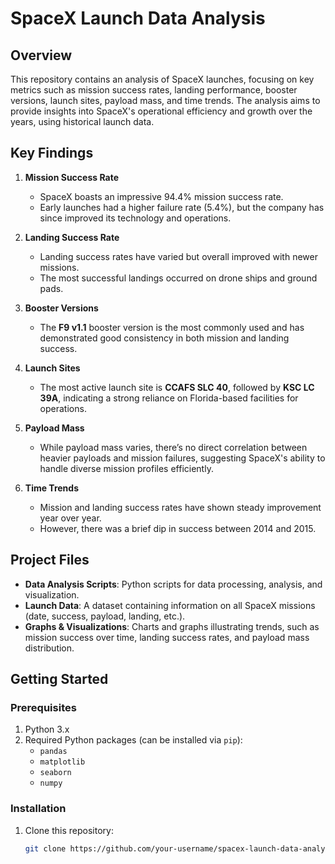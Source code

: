 # SpaceX Launch Data Analysis

## Overview

This repository contains an analysis of SpaceX launches, focusing on key metrics such as mission success rates, landing performance, booster versions, launch sites, payload mass, and time trends. The analysis aims to provide insights into SpaceX's operational efficiency and growth over the years, using historical launch data.

## Key Findings

1. **Mission Success Rate**  
   - SpaceX boasts an impressive 94.4% mission success rate.
   - Early launches had a higher failure rate (5.4%), but the company has since improved its technology and operations.

2. **Landing Success Rate**  
   - Landing success rates have varied but overall improved with newer missions.
   - The most successful landings occurred on drone ships and ground pads.

3. **Booster Versions**  
   - The **F9 v1.1** booster version is the most commonly used and has demonstrated good consistency in both mission and landing success.

4. **Launch Sites**  
   - The most active launch site is **CCAFS SLC 40**, followed by **KSC LC 39A**, indicating a strong reliance on Florida-based facilities for operations.

5. **Payload Mass**  
   - While payload mass varies, there’s no direct correlation between heavier payloads and mission failures, suggesting SpaceX's ability to handle diverse mission profiles efficiently.

6. **Time Trends**  
   - Mission and landing success rates have shown steady improvement year over year.
   - However, there was a brief dip in success between 2014 and 2015.

## Project Files

- **Data Analysis Scripts**: Python scripts for data processing, analysis, and visualization.
- **Launch Data**: A dataset containing information on all SpaceX missions (date, success, payload, landing, etc.).
- **Graphs & Visualizations**: Charts and graphs illustrating trends, such as mission success over time, landing success rates, and payload mass distribution.

## Getting Started

### Prerequisites

1. Python 3.x
2. Required Python packages (can be installed via `pip`):
   - `pandas`
   - `matplotlib`
   - `seaborn`
   - `numpy`

### Installation

1. Clone this repository:

   ```bash
   git clone https://github.com/your-username/spacex-launch-data-analysis.git

